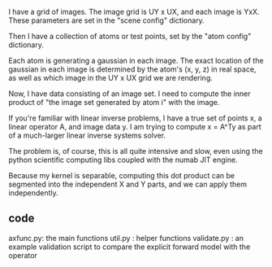 
I have a grid of images. The image grid is UY x UX, and each image is YxX. These
parameters are set in the "scene config" dictionary.

Then I have a collection of atoms or test points, set by the "atom
config" dictionary.

Each atom is generating a gaussian in each image. The exact location of the gaussian
in each image is determined by the atom's (x, y, z) in real space, as well
as which image in the UY x UX grid we are rendering.

Now, I have data consisting of an image set. I need to compute the inner
product of "the image set generated by atom i" with the image.

If you're familiar with linear inverse problems, I have a true set of
points x, a linear operator A, and image data y. I am trying to compute x = A^Ty
as part of a much-larger linear inverse systems solver.

The problem is, of course, this is all quite intensive and slow, even using
the python scientific computing libs coupled with the numab JIT engine.

Because my kernel is separable, computing this dot product can be
segmented into the independent X and Y parts, and we can apply them independently.


code
------
axfunc.py: the main functions
util.py : helper functions
validate.py : an example validation script to compare the explicit forward model with the operator

